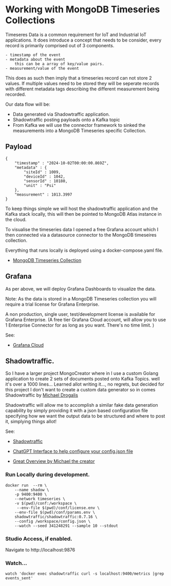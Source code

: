 # Working with MongoDB Timeseries Collections

Timeseres Data is a common requirement for IoT and Industrial IoT applications.
It does introduce a concept that needs to be consider, every record is primarily comprised out of 3 components.

    - timestamp of the event
    - metadata about the event
        this can be a array of key/value pairs.
    - measurement/value of the event

This does as such then imply that a timeseries record can not store 2 values.
If multiple values need to be stored they will be seperate records with different metadata tags describing the different measurement being recorded.

Our data flow will be:

 - Data generated via Shadowtraffic application.
 - Shadowtraffic posting payloads onto a Kafka topic
 - From Kafka we will use the connector framework to sinked the measurements into a MongoDB Timeseries specific Collection.

## Payload

```		
{
    "timestamp" : "2024-10-02T00:00:00.869Z",
    "metadata" : {
        "siteId" : 1009,
        "deviceId" : 1042,
        "sensorId" : 10180,
        "unit" : "Psi"
    },
    "measurement" : 1013.3997
}
```

To keep things simple we will host the shadowtraffic application and the Kafka stack locally, this will then be pointed to MongoDB Atlas instance in the cloud.

To visualise the timeseries data I opened a free Grafana account which I then connected via a datasource connector to the MongoDB timeseires collection.

Everything that runs locally is deployed using a docker-compose.yaml file.


- [MongoDB Timeseries Collection](https://www.mongodb.com/docs/manual/core/timeseries-collections/)


## Grafana

As per above, we will deploy Grafana Dashboards to visualize the data.

Note: As the data is stored in a MongoDB Timeseries collection you will require a trial license for Grafana Enterprise.

A non production, single user, test/development license is available for Grafana Enterprise. (A free tier Grafana Cloud account, will allow you to use 1 Enterprise Connector for as long as you want. There's no time limit. ) 

See:

- [Grafana Cloud](https://grafana.com/products/cloud/)


## Shadowtraffic.

So I have a larger project MongoCreator where in I use a custom Golang application to create 2 sets of documents posted onto Kafka Topics. well it's over a 1000 lines... Learned allot writing it..., no regrets, but decided for this project I don't want to create a custom data generator so in comes Shadowtraffic by [Michael Drogalis](https://www.linkedin.com/in/michael-drogalis/)

Shadowtraffic will allow me to accomplish a similar fake data generation capability by simply providing it with a json based configuration file specifying how we want the output data to be structured and where to post it, simplying things allot!

See:

- [Shadowtraffic](https://shadowtraffic.io)

- [ChatGPT Interface to help configure your config.json file](https://chatgpt.com/share/34e8a7e8-9646-48d3-b67e-b08e45b42016)

- [Great Overview by Michael the creator](https://www.youtube.com/playlist?list=PLB8as4ufg7p9xii07ZM0sfPsLfq1j-vLe)


###  Run Locally during development.

    docker run  --rm \
        --name shadow \
        -p 9400:9400 \
        --network timeseries \
        -v $(pwd)/conf:/workspace \
         --env-file $(pwd)/conf/license.env \
        --env-file $(pwd)/conf/params.env \
        shadowtraffic/shadowtraffic:0.7.16 \
        --config /workspace/config.json \
        --watch --seed 341248291 --sample 10 --stdout 


###  Studio Access, if enabled.

Navigate to http://localhost:9876


### Watch...

```watch 'docker exec shadowtraffic curl -s localhost:9400/metrics |grep events_sent'```
